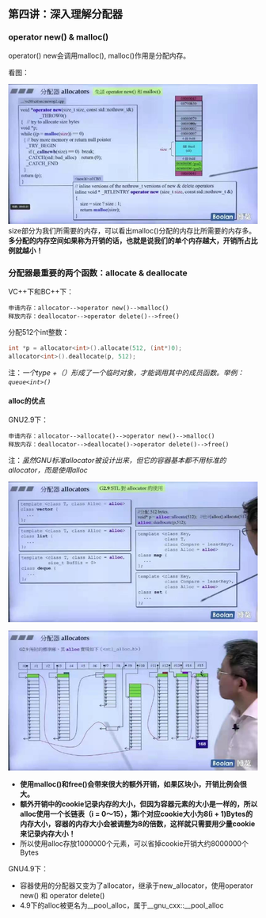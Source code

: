 ## 第四讲：深入理解分配器

### operator new() & malloc()
operator() new会调用malloc(), malloc()作用是分配内存。

看图：

![malloc()分配的内存视图](img1.jpg)
size部分为我们所需要的内存，可以看出malloc()分配的内存比所需要的内存多。**多分配的内存空间如果称为开销的话，也就是说我们的单个内存越大，开销所占比例就越小！**

### 分配器最重要的两个函数：allocate & deallocate

VC++下和BC++下：
```
申请内存：allocator-->operator new()-->malloc()
释放内存：deallocator-->operator delete()-->free()
```

分配512个int整数：
```c++
int *p = allocator<int>().allocate(512, (int*)0);
allocator<int>().deallocate(p, 512);
```
注：*一个type +（）形成了一个临时对象，才能调用其中的成员函数。举例：`queue<int>()`*

#### alloc的优点

GNU2.9下：
```
申请内存：allocator-->allocate()-->operator new()-->malloc()
释放内存：deallocator-->deallocate()->operator delete()-->free()
```
注：*虽然GNU标准allocator被设计出来，但它的容器基本都不用标准的allocator，而是使用alloc*

![容器的分配器](img2.jpg)

![运行过程](img3.jpg)

* **使用malloc()和free()会带来很大的额外开销，如果区块小，开销比例会很大。**
* **额外开销中的cookie记录内存的大小，但因为容器元素的大小是一样的，所以alloc使用一个长链表（i = 0～15），第i个对应cookie大小为8(i + 1)Bytes的内存大小，容器的内存大小会被调整为8的倍数，这样就只需要用少量cookie来记录内存大小！**
* 所以使用alloc存放1000000个元素，可以省掉cookie开销大约8000000个Bytes

GNU4.9下：
* 容器使用的分配器又变为了allocator，继承于new_allocator，使用operator new() 和 operator delete()
* 4.9下的alloc被更名为__pool_alloc，属于__gnu_cxx::__pool_alloc